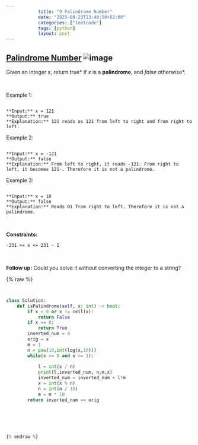 ```yaml
---
            title: "9 Palindrome Number"
            date: "2025-08-23T13:48:50+02:00"
            categories: ["leetcode"]
            tags: [python]
            layout: post
---
```

            
## [Palindrome Number](https://leetcode.com/problems/palindrome-number) ![image](https://img.shields.io/badge/Difficulty-Easy-brightgreen)

Given an integer x, return true* if *x* is a ****palindrome****, and *false* otherwise*.

 

Example 1:

```

**Input:** x = 121
**Output:** true
**Explanation:** 121 reads as 121 from left to right and from right to left.

```

Example 2:

```

**Input:** x = -121
**Output:** false
**Explanation:** From left to right, it reads -121. From right to left, it becomes 121-. Therefore it is not a palindrome.

```

Example 3:

```

**Input:** x = 10
**Output:** false
**Explanation:** Reads 01 from right to left. Therefore it is not a palindrome.

```

 

**Constraints:**

	-231 <= x <= 231 - 1

 

**Follow up:** Could you solve it without converting the integer to a string?

{% raw %}


```python


class Solution:
    def isPalindrome(self, x: int) -> bool:
        if x < 0 or x != ceil(x):
            return False
        if x == 0:
            return True
        inverted_num = 0
        orig = x
        m = 1
        n = pow(10,int(log(x,10)))
        while(x >= 0 and n >= 1):
            
            l = int(x / n)
            print(l,inverted_num, n,m,x)
            inverted_num = inverted_num + l*m
            x = int(x % n)
            n = int(n / 10)
            m = m * 10
        return inverted_num == orig



        


{% endraw %}
```
